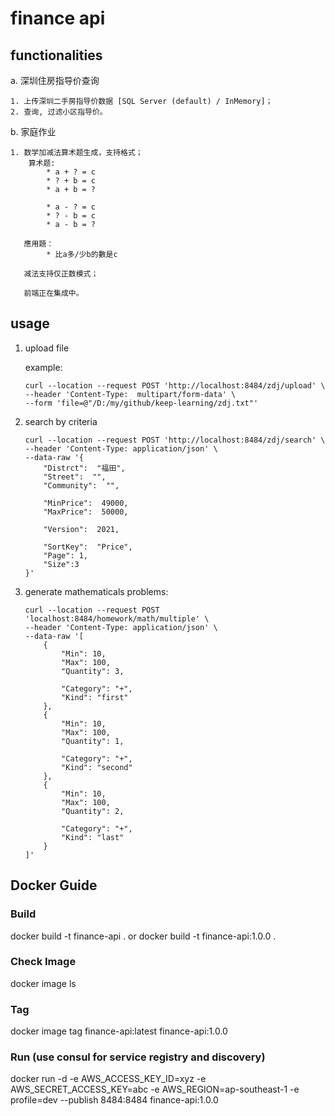 # finance api

## functionalities 

a. 深圳住房指导价查询

    1. 上传深圳二手房指导价数据 [SQL Server (default) / InMemory]；
    2. 查询, 过滤小区指导价。
    
b. 家庭作业

    1. 数学加减法算术题生成，支持格式；
        算术题: 
            * a + ? = c
            * ? + b = c
            * a + b = ?

            * a - ? = c
            * ? - b = c
            * a - b = ?
        
       應用題：
            * 比a多/少b的數是c
        
       减法支持仅正数模式；
       
       前端正在集成中。
        
        
## usage
1. upload file

    example:
    ```
    curl --location --request POST 'http://localhost:8484/zdj/upload' \
    --header 'Content-Type:  multipart/form-data' \
    --form 'file=@"/D:/my/github/keep-learning/zdj.txt"'
    ```

2. search by criteria
    ```
    curl --location --request POST 'http://localhost:8484/zdj/search' \
    --header 'Content-Type: application/json' \
    --data-raw '{
        "Distrct":  "福田",
        "Street":  "",
        "Community":  "",

        "MinPrice":  49000,
        "MaxPrice":  50000,

        "Version":  2021,

        "SortKey":  "Price",
        "Page": 1,
        "Size":3
    }'
    ```
3. generate mathematicals problems:
    ```
    curl --location --request POST 'localhost:8484/homework/math/multiple' \
    --header 'Content-Type: application/json' \
    --data-raw '[
        {
            "Min": 10,
            "Max": 100,
            "Quantity": 3,

            "Category": "+",
            "Kind": "first"
        },
        {
            "Min": 10,
            "Max": 100,
            "Quantity": 1,

            "Category": "+",
            "Kind": "second"
        },
        {
            "Min": 10,
            "Max": 100,
            "Quantity": 2,

            "Category": "+",
            "Kind": "last"
        }
    ]'
    ```
## Docker Guide

### Build

docker build -t finance-api . 
or
docker build -t finance-api:1.0.0 . 
### Check Image

docker image ls

### Tag

docker image tag finance-api:latest finance-api:1.0.0

### Run (use consul for service registry and discovery)

docker run -d -e AWS_ACCESS_KEY_ID=xyz -e AWS_SECRET_ACCESS_KEY=abc -e AWS_REGION=ap-southeast-1 -e profile=dev  --publish 8484:8484 finance-api:1.0.0
